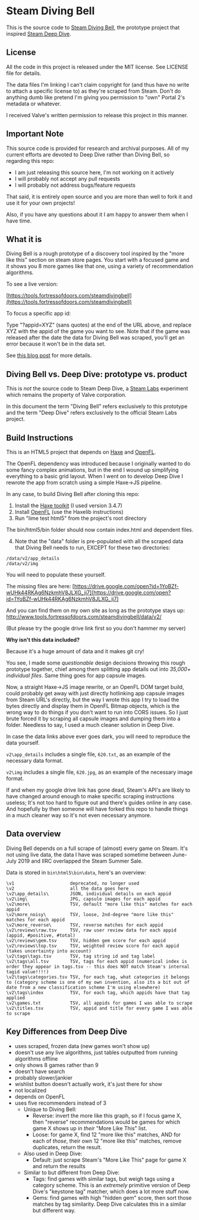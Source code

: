 # Steam Diving Bell

This is the source code to [Steam Diving Bell](https://www.fortressofdoors.com/steam-diving-bell/),
the prototype project that inspired [Steam Deep Dive](https://store.steampowered.com/labs/divingbell).

## License

All the code in this project is released under the MIT license. See LICENSE file for details.

The data files I'm linking I can't claim copyright for (and thus have no write to attach a specific license to) as they're scraped from Steam. Don't do anything dumb like pretend I'm giving you permission to "own" Portal 2's metadata or whatever.

I received Valve's written permission to release this project in this manner.

## Important Note

This source code is provided for research and archival purposes. All of my current
efforts are devoted to Deep Dive rather than Diving Bell, so regarding this repo:

- I am just releasing this source here, I'm not working on it actively
- I will probably not accept any pull requests
- I will probably not address bugs/feature requests

That said, it is entirely open source and you are more than well to fork it and 
use it for your own projects!

Also, if you have any questions about it I am happy to answer them when I have time.

## What it is

Diving Bell is a rough prototype of a discovery tool inspired by the 
"more like this" section on steam store pages. You start with a focused game
and it shows you 8 more games like that one, using a variety of recommendation
algorithms.

To see a live version:

[https://tools.fortressofdoors.com/steamdivingbell](https://tools.fortressofdoors.com/steamdivingbell)

To focus a specific app id:

Type "?appid=XYZ" (sans quotes) at the end of the URL above, and replace XYZ
with the appid of the game you want to see. Note that if the game was released
after the date the data for Diving Bell was scraped, you'll get an error because
it won't be in the data set.

See [this blog post](https://www.fortressofdoors.com/steam-diving-bell/) for more details.

## Diving Bell vs. Deep Dive: prototype vs. product

This is *not* the source code to Steam Deep Dive, a [Steam Labs](https://store.steampowered.com/labs) experiment
which remains the property of Valve corporation.

In this document the term "Diving Bell" refers exclusively to this prototype and 
the term "Deep Dive" refers exclusively to the official Steam Labs project.

## Build Instructions

This is an HTML5 project that depends on [Haxe](https://www.haxe.org) and 
[OpenFL](https://www.openfl.org).

The OpenFL dependency was introduced because I originally wanted to do some
fancy complex animations, but in the end I wound up simplifying everything to
a basic grid layout. When I went on to develop Deep Dive I rewrote the app from
scratch using a simple Haxe->JS pipeline.

In any case, to build Diving Bell after cloning this repo:

1. Install the [Haxe toolkit](https://haxe.org/download/) (I used version 3.4.7)
2. Install [OpenFL](https://www.openfl.org/download/) (use the Haxelib instructions)
3. Run "lime test html5" from the project's root directory

The bin/html5/bin folder should now contain index.html and dependent files.

4. Note that the "data" folder is pre-populated with all the scraped data that
Diving Bell needs to run, EXCEPT for these two directories:

```
/data/v2/app_details
/data/v2/img
```

You will need to populate these yourself. 

The missing files are here: 
[https://drive.google.com/open?id=1YoBZf-wUHk44RKAg6NzkmhV8JLXG_ji7](https://drive.google.com/open?id=1YoBZf-wUHk44RKAg6NzkmhV8JLXG_ji7)

And you can find them on my own site as long as the prototype stays up:
http://www.tools.fortressofdoors.com/steamdivingbell/data/v2/

(But please try the google drive link first so you don't hammer my server)

**Why isn't this data included?**

Because it's a huge amount of data and it makes git cry!

You see, I made some *questionable* design decisions throwing this rough 
prototype together, chief among them splitting app details out into *35,000+ 
individual files*. Same thing goes for app capsule images.

Now, a straight Haxe->JS image rewrite, or an OpenFL DOM target build, could 
probably get away with just directly hotlinking app capsule images from Steam 
URL's directly, but the way I wrote this app I try to load the bytes directly 
and display them in OpenFL Bitmap objects, which is the wrong way to do things 
if you don't want to run into CORS issues. So I just brute forced it by scraping 
all capsule images and dumping them into a folder. Needless to say, I used a 
much cleaner solution in Deep Dive.

In case the data links above ever goes dark, you will need to reproduce the 
data yourself.

`v2\app_details` includes a single file, `620.txt`, as an example of the 
necessary data format.

`v2\img` includes a single file, `620.jpg`, as an example of the necessary 
image format.

If and when my google drive link has gone dead, Steam's API's are likely
to have changed around enough to make specific scraping instructions useless;
It's not too hard to figure out and there's guides online in any case. And 
hopefully by then someone will have forked this repo to handle things in a much 
cleaner way so it's not even necessary anymore.

## Data overview

Diving Bell depends on a full scrape of (almost) every game on Steam. 
It's not using live data, the data I have was scraped sometime between 
June-July 2019 and IIRC overlapped the Steam Summer Sale.

Data is stored in `bin\html5\bin\data`, here's an overview:

```
\v1                     deprecated, no longer used
\v2                     all the data goes here
\v2\app_details\        JSON, individual details on each appid
\v2\img\                JPG, capsule images for each appid
\v2\more\               TSV, default "more like this" matches for each appid
\v2\more_noisy\         TSV, loose, 2nd-degree "more like this" matches for each appid
\v2\more_reverse\       TSV, reverse matches for each appid
\v2\reviews\raw.tsv     TSV, raw user review data for each appid (appid, #positive, #total)
\v2\reviews\gem.tsv     TSV, hidden gem score for each appid
\v2\reviews\top.tsv     TSV, weighted review score for each appid (takes uncertainty into account)
\v2\tags\tags.tsv       TSV, tag string id and tag label
\v2\tags\all.tsv        TSV, tags for each appid (numerical index is order they appear in tags.tsv -- this does NOT match Steam's internal tagid value!!!!)
\v2\tags\categories.tsv TSV, for each tag, what categories it belongs to (category scheme is one of my own invention, also its a bit out of date from a new classification scheme I'm using elsewhere)
\v2\tags\index          TSV, for each tag, which appids have that tag applied
\v2\games.txt           TSV, all appids for games I was able to scrape
\v2\titles.tsv          TSV, appid and title for every game I was able to scrape
```

## Key Differences from Deep Dive

- uses scraped, frozen data (new games won't show up)
- doesn't use any live algorithms, just tables outputted from running algorithms offline
- only shows 8 games rather than 9
- doesn't have search
- probably slower/jankier
- wishlist button doesn't actually work, it's just there for show
- not localized
- depends on OpenFL
- uses five recommenders instead of 3
  - Unique to Diving Bell:
    - Reverse: invert the more like this graph, so if I focus game X, then "reverse" recommendations would be games for which game X shows up in *their* "More Like This" list.
    - Loose: for game X, find 12 "more like this" matches, AND for each of *those*, their own 12 "more like this" matches, remove duplicates, return the result.
  - Also used in Deep Dive:
    - Default: just scrape Steam's "More Like This" page for game X and return the results
  - Similar to but different from Deep Dive:
    - Tags: find games with similar tags, but weigh tags using a category scheme. This is an *extremely* primitive version of Deep Dive's "keystone tag" matcher, which does a lot more stuff now.
    - Gems: find games with high "hidden gem" score, then sort those matches by tag similarity. Deep Dive calculates this in a similar but different way.
